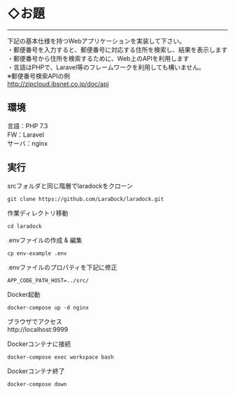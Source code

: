 # ◇お題
- - -  
下記の基本仕様を持つWebアプリケーションを実装して下さい。  
・郵便番号を入力すると、郵便番号に対応する住所を検索し、結果を表示します  
・郵便番号から住所を検索するために、Web上のAPIを利用します  
・言語はPHPで、Laravel等のフレームワークを利用しても構いません。  
※郵便番号検索APIの例  
http://zipcloud.ibsnet.co.jp/doc/api

## 環境
言語：PHP 7.3  
FW：Laravel  
サーバ：nginx

## 実行
srcフォルダと同じ階層でlaradockをクローン
```
git clone https://github.com/LaraDock/laradock.git
```

作業ディレクトリ移動
```
cd laradock
```
.envファイルの作成 & 編集
```
cp env-example .env
```
.envファイルのプロパティを下記に修正
```
APP_CODE_PATH_HOST=../src/
```
Docker起動
```
docker-compose up -d nginx
```

ブラウザでアクセス  
http://localhost:9999

Dockerコンテナに接続
```
docker-compose exec workspace bash
```
Dockerコンテナ終了
```
docker-compose down
```
